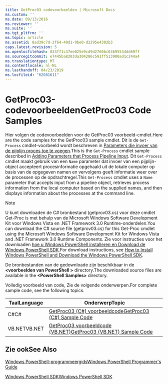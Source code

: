```yaml
---
title: GetProc03 codevoorbeelden | Microsoft Docs
ms.custom: ''
ms.date: 09/13/2016
ms.reviewer: ''
ms.suite: ''
ms.tgt_pltfrm: ''
ms.topic: article
ms.assetid: 8ad39c7d-2f64-49d1-9be0-d2295e4302b3
caps.latest.revision: 5
ms.openlocfilehash: 833ff1c37ee025e9cd9d2760bc63695534dd69ff
ms.sourcegitcommit: e7445ba8203da304286c591ff513900ad1c244a4
ms.translationtype: MT
ms.contentlocale: nl-NL
ms.lasthandoff: 04/23/2019
ms.locfileid: "62081611"
---
```

# <a name="getproc03-code-samples"></a><span data-ttu-id="7470e-102">GetProc03-codevoorbeelden</span><span class="sxs-lookup"><span data-stu-id="7470e-102">GetProc03 Code Samples</span></span>

<span data-ttu-id="7470e-103">Hier volgen de codevoorbeelden voor de GetProc03 voorbeeld-cmdlet.</span><span class="sxs-lookup"><span data-stu-id="7470e-103">Here are the code samples for the GetProc03 sample cmdlet.</span></span> <span data-ttu-id="7470e-104">Dit is de `Get-Process` cmdlet-voorbeeld wordt beschreven in [Parameters die invoer van de pijplijn proces toe te voegen](../cmdlet/adding-parameters-that-process-pipeline-input.md).</span><span class="sxs-lookup"><span data-stu-id="7470e-104">This is the `Get-Process` cmdlet sample described in [Adding Parameters that Process Pipeline Input](../cmdlet/adding-parameters-that-process-pipeline-input.md).</span></span> <span data-ttu-id="7470e-105">Dit `Get-Process` cmdlet maakt gebruik van een `Name` parameter dat invoer van een pijplijn-object accepteert procesinformatie opgehaald uit de lokale computer op basis van de opgegeven namen en vervolgens geeft informatie weer over de processen op de opdrachtregel.</span><span class="sxs-lookup"><span data-stu-id="7470e-105">This `Get-Process` cmdlet uses a `Name` parameter that accepts input from a pipeline object, retrieves process information from the local computer based on the supplied names, and then displays information about the processes at the command line.</span></span>

> [!NOTE]
> <span data-ttu-id="7470e-106">U kunt downloaden de C# bronbestand (getprov03.cs) voor deze cmdlet Get-Proc is met behulp van de Microsoft Windows Software Development Kit voor Windows Vista en .NET Framework 3.0 Runtime-onderdelen.</span><span class="sxs-lookup"><span data-stu-id="7470e-106">You can download the C# source file (getprov03.cs) for this Get-Proc cmdlet using the Microsoft Windows Software Development Kit for Windows Vista and .NET Framework 3.0 Runtime Components.</span></span> <span data-ttu-id="7470e-107">Zie voor instructies voor het downloaden [hoe u Windows PowerShell installeren en Download de Windows PowerShell SDK](/powershell/developer/installing-the-windows-powershell-sdk).</span><span class="sxs-lookup"><span data-stu-id="7470e-107">For download instructions, see [How to Install Windows PowerShell and Download the Windows PowerShell SDK](/powershell/developer/installing-the-windows-powershell-sdk).</span></span>
>
> <span data-ttu-id="7470e-108">De bronbestanden van de gedownloade zijn beschikbaar in de  **\<voorbeelden van PowerShell >** directory.</span><span class="sxs-lookup"><span data-stu-id="7470e-108">The downloaded source files are available in the **\<PowerShell Samples>** directory.</span></span>

<span data-ttu-id="7470e-109">Volledig voorbeeld van code, Zie de volgende onderwerpen.</span><span class="sxs-lookup"><span data-stu-id="7470e-109">For complete sample code, see the following topics.</span></span>

|<span data-ttu-id="7470e-110">Taal</span><span class="sxs-lookup"><span data-stu-id="7470e-110">Language</span></span>|<span data-ttu-id="7470e-111">Onderwerp</span><span class="sxs-lookup"><span data-stu-id="7470e-111">Topic</span></span>|
|--------------|-----------|
|<span data-ttu-id="7470e-112">C#</span><span class="sxs-lookup"><span data-stu-id="7470e-112">C#</span></span>|[<span data-ttu-id="7470e-113">GetProc03 (C#) voorbeeldcode</span><span class="sxs-lookup"><span data-stu-id="7470e-113">GetProc03 (C#) Sample Code</span></span>](./getproc03-csharp-sample-code.md)|
|<span data-ttu-id="7470e-114">VB.NET</span><span class="sxs-lookup"><span data-stu-id="7470e-114">VB.NET</span></span>|[<span data-ttu-id="7470e-115">GetProc03 voorbeeldcode (VB.NET)</span><span class="sxs-lookup"><span data-stu-id="7470e-115">GetProc03 (VB.NET) Sample Code</span></span>](./getproc03-vb-net-sample-code.md)|

## <a name="see-also"></a><span data-ttu-id="7470e-116">Zie ook</span><span class="sxs-lookup"><span data-stu-id="7470e-116">See Also</span></span>

[<span data-ttu-id="7470e-117">Windows PowerShell-programmeergids</span><span class="sxs-lookup"><span data-stu-id="7470e-117">Windows PowerShell Programmer's Guide</span></span>](./windows-powershell-programmer-s-guide.md)

[<span data-ttu-id="7470e-118">Windows PowerShell SDK</span><span class="sxs-lookup"><span data-stu-id="7470e-118">Windows PowerShell SDK</span></span>](../windows-powershell-reference.md)
